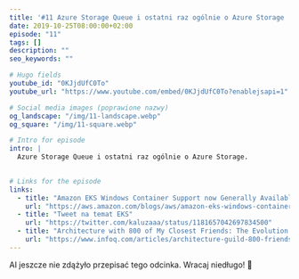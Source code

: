 ```yaml
---
title: '#11 Azure Storage Queue i ostatni raz ogólnie o Azure Storage '
date: 2019-10-25T08:00:00+02:00
episode: "11"
tags: []
description: ""
seo_keywords: ""

# Hugo fields
youtube_id: "0KJjdUfC0To"
youtube_url: "https://www.youtube.com/embed/0KJjdUfC0To?enablejsapi=1"

# Social media images (poprawione nazwy)
og_landscape: "/img/11-landscape.webp"
og_square: "/img/11-square.webp"

# Intro for episode
intro: |
  Azure Storage Queue i ostatni raz ogólnie o Azure Storage.
  

# Links for the episode
links:
  - title: "Amazon EKS Windows Container Support now Generally Available"
    url: "https://aws.amazon.com/blogs/aws/amazon-eks-windows-container-support-now-generally-available/"
  - title: "Tweet na temat EKS"
    url: "https://twitter.com/kaluzaaa/status/1181657042697834500"
  - title: "Architecture with 800 of My Closest Friends: The Evolution of Comcast&#39;s Architecture Guild"
    url: "https://www.infoq.com/articles/architecture-guild-800-friends"
---
```


AI jeszcze nie zdążyło przepisać tego odcinka. Wracaj niedługo! 🤖